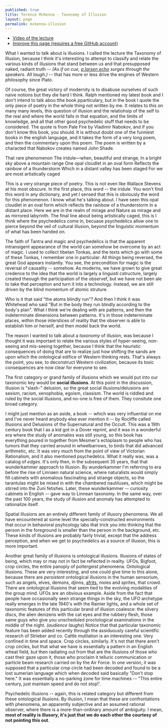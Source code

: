 ```yaml
---
published: true
title: Terence McKenna - Taxonomy of Illusion
layout: page
permalink: mckenna-illusion
---
```

* [Video of the lecture](https://www.youtube.com/watch?v=_PuyoHH4c70#t=58s)
* [Improve this page (requires a free GitHub account)](https://github.com/erdence/erdence.github.io/edit/master/_posts/2015-09-30-mckenna-illusion.markdown)

What I wanted to talk about is illusions. I called the lecture the Taxonomy of Illusion, because I think it's interesting to attempt to classify and relate the various kinds of illusions that stand between us and that presupposed naked, radiant truth -- *(As if on cue, [a larsen echo](https://youtu.be/_PuyoHH4c70?t=1m50s) surges through the speakers. All laugh.)* -- that has more or less drive the engines of Western philosophy since Plato.

Of course, the great victory of modernity is to disabuse ourselves of such naive notions but they die hard I think. Ralph mentioned my latest book and I don't intend to talk abou tthe book pparticulary, but in the book I quote the only piece of poetry in the whole thing not written by me. It relates to this on many many levels, this question of illusion and the relatiohsip of the self to the real and where the world falls in that equation, and the limits of knowledge, and all that other good psychedelic stuff that needs to be considered. The quote is from Pale Fire by Vladimir Nabokov, and if you don't know this book, you should. It is without doubt one of the funniest books in the english language, and it takes the form of a very long poem, and then the commentary upon this poem. The poem is written by a characted that Nabokov creates named John Shade.

That rare phenomenon
The iridule—when, beautiful and strange,
In a bright sky above a mountain range
One opal cloudlet in an oval form
Reflects the rainbow of a thunderstorm
Which in a distant valley has been staged
For we are most artistically caged

This is a very strange piece of poetry. This is not even like Wallace Stevens at his most obscure. In the first place, this word -- the iridule. You won't find this word in any dictionary, and yet I sensed that this is obviously the word for this phenomenon. I know what he's talking about. I have seen this opal cloudlet in an oval form which reflects the rainbow of a thunderstorm in a distant place. Here we are in the realm of mirage and Nature as mirage and as mirrored labyrinth. The final line about being artistically caged, this is I think where the psychedelics come in, becuase psychedelics allow one to pierce beyond the veil of cultural illusion, beyond the linguistic momentum of what has been handed on.

The faith of Tantra and magic and psychedelics is that the apparent intransigent appearance of the world can somehow be overcome by an act of magic. I used to collect tibetan Tonkas, and the texts which go with some of these Tonkas, I remember one in particular: All things being reversed, the great God appears instantly. You see, the precondition for magic is the reversal of causality -- somehow. As moderns, we have grown to give great credence to the idea that the world is largely a linguisti cstructure, largely created theough the participation of the observef, but we have not been ale to take that perception and turn it into a technology. Instead, we are still driven by the blind momentum of atomic struture. 

Who is it that said "the atoms blindly run"? And then I think it was Whitehead who said "But in the body they run blindly according to the body's plan". What I think we're dealing with are patterns, and then the indeterminate dimensions between patterns. It's in those indeterminate places, within those interstices of reality that the observer is able to establish him or herself, and then model back the world. 

The reason I wanted to talk about a *taxonomy* of illusion, was because I thought it was important to relate the various styles of hyper-seeing, non-seeing and mis-seeing together, because I think that the heuristic consequences of doing that are to realize just how shifting the sands are upon which the ontological edifice of Western thinking rests. That's always the point, you see, to deconstruct Western civilization, because its toxic consequences are now clear for everyone to see. 

The first category or grand family of illusions which we would put into our taxonomic key would be **social illusions**. At this point in the discussion, illusion is "slash-" delusion, so the great social illusions/delusions are sexism, racism, xenophobia, egoism, classism. The world is riddled and ruled by the social illusions, and no-one is free of them. They consitute one broad category.

I might just mention as an aside, a book -- which was very influential on me and I've never heard anybody else ever mention it -- by Rocliffe called Illusions and Delusions of the Supernatural and the Occult. This was a 19th century book that I as a kid got in a Dover reprint, and it was in a wonderful era where the study of anomalies was still young, so this book has everything poured in together from Mesmer's ectoplasm to people who has tumors that they carried around in wheelbarrows, to birds that did advanced arithmetic, etc. It was very much from the point of view of Victorian Rationalism, and it also mentioned psychedelics. What it really was, was a catalog of *edges*. It's only then, in the subsequent 35 years, that that wunderkammer approach to illusion. By wunderkammer I'm referring to era before the rise of Linnaen natural science, where naturalists would simply fill cabinets with anomalous fascinating and strange objects, so the tarantulas might be mixed in with the chambered nautiluses, which might be stirred into the Zuni fetishes. Later, these wunderkammer -- curiosity cabinets in English -- gave way to Linnean taxonomy. In the same way, over the past 100 years, the study of illusion and anomaly has attempted to rationalize itself. 

Spatial illusions are an entirely different family of illusory phenomena. We all have encountered at some level the specially-constructed environments that occur in behavioral psyhcology labs that trick you into thinking that the person in the foreground is smaller than the person in the background, etc. These kinds of illusions are probably fairly trivial, except that the address perception, and when we get to psychedelics as a source of illusion, this is more important.

Another great family of illusions is ontological illusions. Illusions of states of being, which may or may not in fact be reflected in reality. UFOs, Bigfoot, crop circles, the entire panoply of poltergeist phenomena. Ontological illusions. These are very interesting, and one could give time to this alone, because there are *persistent* ontological illusions in the human sensorium, such as angels, elves, demons, djinns, [afrits](https://en.wikipedia.org/wiki/Ifrit), nixies and sprites, that crowd. There are ontological illusions that seem tied to the evolving modalities of the group mind. UFOs are an obvious example. Aside from the fact that people have occasionally seen strange things in the sky, the UFO archetype really emerges in the late 1940's with the Rainier lights, and a whole set of taxonomic features of this particular brand of illusion coalesce: the silvery discs, the alien denizens with the cat eyes and the rubbery flesh, those same guys who give you unscheduled proctological examinations in the middle of the night. *(audience laughs*) Notice that that particular taxonomic feature has been added recently through the assiduously careful scientific research of Strieber and co. Cattle mutilation is an interesting one. Very confined in time and space. Crop circles, similarly. It's not that there aren't crop circles, but that what we have is essentially a pattern in an English wheat field, but then radiating out from that are the illusions of those who cast their gaze upon it, those who proclaim it telluric communication or particle beam research carried on by the Air Force. In one version, it was supposed that a particular crop circle had been decoded and found to be a lost sumerian language which when decoded said basically "Don't stop here." It was essentially a no-parking zone for time machines -- "This entire century, just maintain speed and do not stop!'.

Psychedelic illusions -- again, this is related category but different from these ontological illusions. By illusion, I mean that these are confrontations with phenomena, an apparently subjective and an assumed rational observer, where there is a more-than-ordinary amount of ambiguity. I mean, **most of reality is illusory, it's just that we do each other the courtesy of not pointing this out**.

